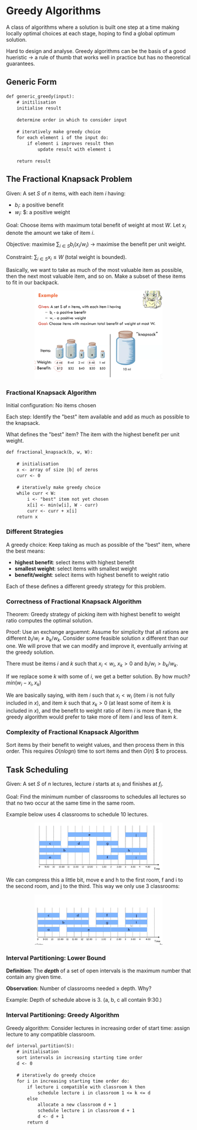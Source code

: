 # Greedy Algorithms

A class of algorithms where a solution is built one step at a time making locally optimal choices at each stage, hoping to find a global optimum solution.

Hard to design and analyse. Greedy algorithms can be the basis of a good hueristic $\rightarrow$ a rule of thumb that works well in practice but has no theoretical guarantees.

## Generic Form

```
def generic_greedy(input):
    # initilisation
    initialise result

    determine order in which to consider input

    # iteratively make greedy choice
    for each element i of the input do:
        if element i improves result then
            update result with element i

    return result
```

## The Fractional Knapsack Problem

Given: A set $S$ of $n$ items, with each item $i$ having:

- $b_{i}$: a positive benefit
- $w_{i}$: $: a positive weight

Goal: Choose items with maximum total benefit of weight at most $W$. Let $x_{i}$ denote the amount we take of item $i$.

Objective: maximise $\sum_{i \in S}b_{i}(x_{i}/w_{i})$ $\rightarrow$ maximise the benefit per unit weight.

Constraint: $\sum_{i \in S}x_{i} \leq W$ (total weight is bounded).

Basically, we want to take as much of the most valuable item as possible, then the next most valuable item, and so on. Make a subset of these items to fit in our backpack.

<p align="center">
    <img src="https://github.com/infernocadet/comp2123/blob/main/graphics/kpsck.png" width="350" height="auto">
</p>

### Fractional Knapsack Algorithm

Initial configuration: No items chosen

Each step: Identify the "best" item available and add as much as possible to the knapsack.

What defines the "best" item? The item with the highest benefit per unit weight.

```
def fractional_knapsack(b, w, W):

    # initialisation
    x <- array of size |b| of zeros
    curr <- 0

    # iteratively make greedy choice
    while curr < W:
        i <- "best" item not yet chosen
        x[i] <- min(w[i], W - curr)
        curr <- curr + x[i]
    return x
```

### Different Strategies

A greedy choice: Keep taking as much as possible of the "best" item, where the best means:

- **highest benefit**: select items with highest benefit
- **smallest weight**: select items with smallest weight
- **benefit/weight**: select items with highest benefit to weight ratio

Each of these defines a different greedy strategy for this problem.

### Correctness of Fractional Knapsack Algorithm

Theorem: Greedy strategy of picking item with highest benefit to weight ratio computes the optimal solution.

Proof: Use an exchange arguemnt: Assume for simplicity that all rations are different $b_{i}/w_{i} \ne b_{k}/w_{k}$. Consider some feasible solution $x$ different than our one. We will prove that we can modify and improve it, eventually arriving at the greedy solution.

There must be items $i$ and $k$ such that $x_{i} < w_{i}$, $x_{k} > 0$ and $b_{i}/w_{i} > b_{k}/w_{k}$.

If we replace some $k$ with some of $i$, we get a better solution. By how much? $min(w_{i}-x_{i}, x_{k})$

We are basically saying, with item $i$ such that $x_{i} < w_{i}$ (item $i$ is not fully included in $x$), and item $k$ such that $x_{k} > 0$ (at least some of item $k$ is included in $x$), and the benefit to weight ratio of item $i$ is more than $k$, the greedy algorithm would prefer to take more of item $i$ and less of item $k$.

### Complexity of Fractional Knapsack Algorithm

Sort items by their benefit to weight values, and then process them in this order. This requires $O(n logn)$ time to sort items and then $O(n)$ $ to process.

## Task Scheduling

Given: A set $S$ of $n$ lectures, lecture $i$ starts at $s_{i}$ and finishes at $f_{i}$.

Goal: Find the minimum number of classrooms to schedules all lectures so that no two occur at the same time in the same room.

Example below uses 4 classrooms to schedule 10 lectures.

<p align="center">
    <img src="https://github.com/infernocadet/comp2123/blob/main/graphics/task.png" width="350" height="auto">
</p>

We can compress this a little bit, move e and h to the first room, f and i to the second room, and j to the third. This way we only use 3 classrooms:

<p align="center">
    <img src="https://github.com/infernocadet/comp2123/blob/main/graphics/taskg.png" width="350" height="auto">
</p>

### Interval Partitioning: Lower Bound

**Definition**: The **_depth_** of a set of open intervals is the maximum number that contain any given time.

**Observation**: Number of classrooms needed $\ge$ depth. Why?

Example: Depth of schedule above is 3. (a, b, c all contain 9:30.)

### Interval Partitioning: Greedy Algorithm

Greedy algorithm: Consider lectures in increasing order of start time: assign lecture to any compatible classroom.

```
def interval_partition(S):
    # initialisation
    sort intervals in increasing starting time order
    d <- 0

    # iteratively do greedy choice
    for i in increasing starting time order do:
        if lecture i compatible with classroom k then
            schedule lecture i in classroom 1 <= k <= d
        else
            allocate a new classroom d + 1
            schedule lecture i in classroom d + 1
            d <- d + 1
        return d
```
